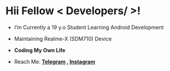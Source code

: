 <h1> Hii Fellow < Developers/ >! </h1>
<p align='center'> </p>

- I’m Currently a 19 y.o Student Learning Android Development
- Maintaining Realme-X (SDM710) Device 
- **Coding My Own Life**

- Reach Me:
  **[Telegram](https://t.me/Ashim_Uchiha) , [Instagram](https://instagram.com/ashim.uchiha)**
